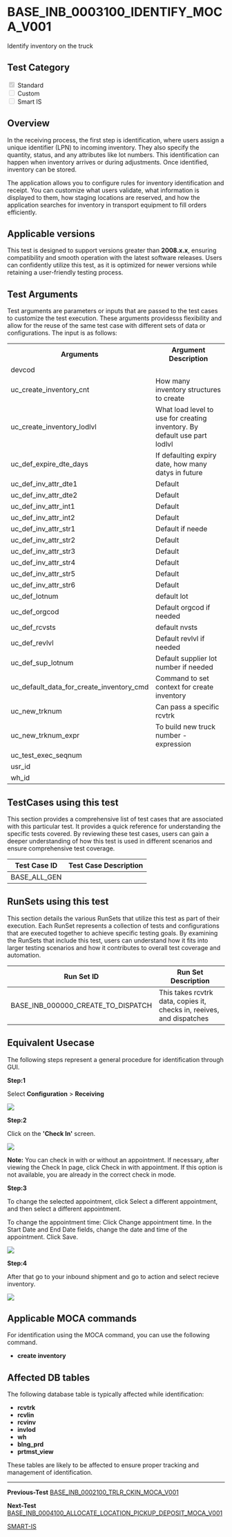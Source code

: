 # **BASE_INB_0003100_IDENTIFY_MOCA_V001**


<!-- SMART_DOC_GEN_TEST_DESCR - Start -->
Identify inventory on the truck
<!-- SMART_DOC_GEN_TEST_DESCR - End -->

## **Test Category**

<input type="checkbox" checked disabled> Standard
<br>
<input type="checkbox" disabled> Custom
<br>
<input type="checkbox" disabled> Smart IS

## **Overview**

In the receiving process, the first step is identification, where users assign a unique identifier (LPN) to incoming inventory. They also specify the quantity, status, and any attributes like lot numbers. This identification can happen when inventory arrives or during adjustments. Once identified, inventory can be stored.

The application allows you to configure rules for inventory identification and receipt. You can customize what users validate, what information is displayed to them, how staging locations are reserved, and how the application searches for inventory in transport equipment to fill orders efficiently.


## **Applicable versions**

This test is designed to support versions greater than **2008.x.x**,
ensuring compatibility and smooth operation with the latest software
releases. Users can confidently utilize this test, as it is optimized
for newer versions while retaining a user-friendly testing process.

## **Test Arguments**

Test arguments are parameters or inputs that are passed to the test
cases to customize the test execution. These arguments providesss
flexibility and allow for the reuse of the same test case with different
sets of data or configurations. The input is as follows:


<!-- SMART_DOC_GEN_TEST_ARG - Start -->
<table>
<tr><th>Arguments</th><th>Argument Description</th></tr>
<tr><td>devcod</td><td></td></tr>
<tr><td>uc_create_inventory_cnt</td><td>How many inventory structures to create</td></tr>
<tr><td>uc_create_inventory_lodlvl</td><td>What load level to use for creating inventory.  By default use part lodlvl</td></tr>
<tr><td>uc_def_expire_dte_days</td><td>If defaulting expiry date, how many datys in future</td></tr>
<tr><td>uc_def_inv_attr_dte1</td><td>Default</td></tr>
<tr><td>uc_def_inv_attr_dte2</td><td>Default</td></tr>
<tr><td>uc_def_inv_attr_int1</td><td>Default</td></tr>
<tr><td>uc_def_inv_attr_int2</td><td>Default</td></tr>
<tr><td>uc_def_inv_attr_str1</td><td>Default if neede</td></tr>
<tr><td>uc_def_inv_attr_str2</td><td>Default</td></tr>
<tr><td>uc_def_inv_attr_str3</td><td>Default</td></tr>
<tr><td>uc_def_inv_attr_str4</td><td>Default</td></tr>
<tr><td>uc_def_inv_attr_str5</td><td>Default</td></tr>
<tr><td>uc_def_inv_attr_str6</td><td>Default</td></tr>
<tr><td>uc_def_lotnum</td><td>default lot</td></tr>
<tr><td>uc_def_orgcod</td><td>Default orgcod if needed</td></tr>
<tr><td>uc_def_rcvsts</td><td>default nvsts</td></tr>
<tr><td>uc_def_revlvl</td><td>Default revlvl if needed</td></tr>
<tr><td>uc_def_sup_lotnum</td><td>Default supplier lot number if needed</td></tr>
<tr><td>uc_default_data_for_create_inventory_cmd</td><td>Command to set context for create inventory</td></tr>
<tr><td>uc_new_trknum</td><td>Can pass a specific rcvtrk</td></tr>
<tr><td>uc_new_trknum_expr</td><td>To build new truck number - expression</td></tr>
<tr><td>uc_test_exec_seqnum</td><td></td></tr>
<tr><td>usr_id</td><td></td></tr>
<tr><td>wh_id</td><td></td></tr>
</table>
<!-- SMART_DOC_GEN_TEST_ARG - End -->

## **TestCases using this test**

This section provides a comprehensive list of test cases that are associated with this particular test. It provides a quick reference for understanding the specific tests covered. By reviewing these test cases, users can gain a deeper understanding of how this test is used in different scenarios and ensure comprehensive test coverage.


<!-- SMART_DOC_GEN_TEST_CASE_USING_THIS - Start -->
| Test Case ID | Test Case Description |
| ------------ | --------------------- |
| BASE_ALL_GEN |  |

<!-- SMART_DOC_GEN_TEST_CASE_USING_THIS - End -->

## **RunSets using this test**

This section details the various RunSets that utilize this test as part of their execution. Each RunSet represents a collection of tests and configurations that are executed together to achieve specific testing goals. By examining the RunSets that include this test, users can understand how it fits into larger testing scenarios and how it contributes to overall test coverage and automation.


<!-- SMART_DOC_GEN_RUN_SET_USING_THIS - Start -->
| Run Set ID | Run Set Description |
| ---------- | ------------------- |
| BASE_INB_000000_CREATE_TO_DISPATCH | This takes rcvtrk data, copies it, checks in, reeives, and dispatches |

<!-- SMART_DOC_GEN_RUN_SET_USING_THIS - End -->

## **Equivalent Usecase**

The following steps represent a general procedure for identification through GUI.

**Step:1**

Select **Configuration** > **Receiving**

![](BASE_INB_0003100_IDENTIFY_MOCA_V001/image1.png)

**Step:2**

Click on the **'Check In'** screen.

![](BASE_INB_0003100_IDENTIFY_MOCA_V001/image2.png)

**Note:** You can check in with or without an appointment. If necessary, after viewing the Check In page, click Check in with appointment. If this option is not available, you are already in the correct check in mode.

**Step:3**

To change the selected appointment, click Select a different appointment, and then select a different appointment.

To change the appointment time:
    Click Change appointment time.
    In the Start Date and End Date fields, change the date and time of the appointment.
    Click Save.

![](BASE_INB_0003100_IDENTIFY_MOCA_V001/image3.png)

**Step:4**

After that go to your inbound shipment and go to action and select recieve inventory.

![](BASE_INB_0003100_IDENTIFY_MOCA_V001/image4.png)


## **Applicable MOCA commands**

For identification using the MOCA command, you can use the following command.

-  **create inventory**


## **Affected DB tables**

The following database table is typically affected while identification:

- **rcvtrk**
- **rcvlin**
- **rcvinv**
- **invlod**
- **wh**
- **blng_prd**
- **prtmst_view**

These tables are likely to be affected to ensure proper tracking and management of identification.

---
 **Previous-Test**
 [BASE_INB_0002100_TRLR_CKIN_MOCA_V001](./tests_docs/BASE_INB_0002100_TRLR_CKIN_MOCA_V001.md)
 
 **Next-Test**
  [BASE_INB_0004100_ALLOCATE_LOCATION_PICKUP_DEPOSIT_MOCA_V001](./tests_docs/BASE_INB_0004100_ALLOCATE_LOCATION_PICKUP_DEPOSIT_MOCA_V001.md)
  
[SMART-IS](https://www.smart-is.pk) 